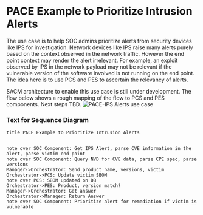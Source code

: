 # PACE Example to Prioritize Intrusion Alerts

The use case is to help SOC admins prioritize alerts from security devices like IPS for investigation. Network devices like IPS raise many alerts purely based on the context observed in the network traffic. However the end point context may render the alert irrelevant. For example, an exploit observed by IPS in the network payload may not be relevant if the vulnerable version of the software involved is not running on the end point. The idea here is to use PCS and PES to ascertain the relevancy of alerts.

SACM architecture to enable this use case is still under development. The flow below shows a rough mapping of the flow to PCS and PES components. Next steps TBD.
![PACE-IPS Alerts use case](./ips-pcs-pes-usecase.png)

### Text for Sequence Diagram
```
title PACE Example to Prioritize Intrusion Alerts


note over SOC Component: Get IPS Alert, parse CVE information in the alert, parse victim end point  
note over SOC Component: Query NVD for CVE data, parse CPE spec, parse versions 
Manager->Orchestrator: Send product name, versions, victim
Orchestrator->PCS: Update victim SBOM
note over PCS: SBOM updated on DB
Orchestrator->PES: Product, version match?
Manager->Orchestrator: Get answer
Orchestrator->Manager: Return Answer
note over SOC Component: Prioritize alert for remediation if victim is vulnerable
```

